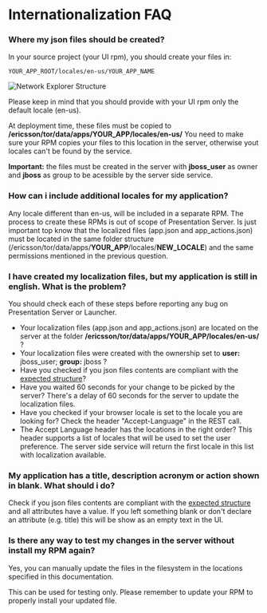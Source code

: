 <head><title>Internationalization FAQ</title></head>

# Internationalization FAQ

### Where my json files should be created?
In your source project (your UI rpm), you should create your files in:

```text
YOUR_APP_ROOT/locales/en-us/YOUR_APP_NAME
```

![Network Explorer Structure](example-netex-ui-folders.png)

Please keep in mind that you should provide with your UI rpm only the default locale (en-us).

At deployment time, these files must be copied to **/ericsson/tor/data/apps/YOUR_APP/locales/en-us/**
You need to make sure your RPM copies your files to this location in the server, otherwise yout locales can't be found by the service.

**Important:** the files must be created in the server with **jboss_user** as owner and **jboss** as group to be acessible by the server side service.


### How can i include additional locales for my application?
Any locale different than en-us, will be included in a separate RPM. The process to create these RPMs is out of scope of Presentation Server.
Is just important top know that the localized files (app.json and app_actions.json) must be located in the same
folder structure (/ericsson/tor/data/apps/**YOUR_APP**/locales/**NEW_LOCALE**) and the same permissions mentioned in the previous question.


### I have created my localization files, but my application is still in english. What is the problem?
You should check each of these steps before reporting any bug on Presentation Server or Launcher.

* Your localization files (app.json and app_actions.json) are located on the server at the folder **/ericsson/tor/data/apps/YOUR_APP/locales/en-us/** ?
* Your localization files were created with the ownership set to **user:** jboss_user; **group:** jboss ?
* Have you checked if you json files contents are compliant with the [expected structure](localization-howto.html)?
* Have you waited 60 seconds for your change to be picked by the server? There's a delay of 60 seconds for the server to update the localization files.
* Have you checked if your browser locale is set to the locale you are looking for? Check the header "Accept-Language" in the REST call.
* The Accept Language header has the locations in the right order? This header supports a list of locales that will be used to set the user preference.
The server side service will return the first locale in this list with localization available.

### My application has a title, description acronym or action shown in blank. What should i do?
Check if you json files contents are compliant with the [expected structure](localization-howto.html) and all attributes have a value.
If you left something blank or don't declare an attribute (e.g. title) this will be show as an empty text in the UI.

### Is there any way to test my changes in the server without install my RPM again?
Yes, you can manually update the files in the filesystem in the locations specified in this documentation. 

This can be used for testing only. Please remember to update your RPM to properly install your updated file.
